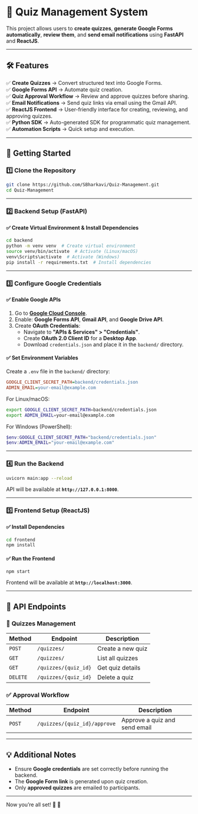 # 📌 Quiz Management System  

This project allows users to **create quizzes**, **generate Google Forms automatically**, **review them**, and **send email notifications** using **FastAPI** and **ReactJS**.  

---

## 🛠️ Features  

✅ **Create Quizzes** → Convert structured text into Google Forms.  
✅ **Google Forms API** → Automate quiz creation.  
✅ **Quiz Approval Workflow** → Review and approve quizzes before sharing.  
✅ **Email Notifications** → Send quiz links via email using the Gmail API.  
✅ **ReactJS Frontend** → User-friendly interface for creating, reviewing, and approving quizzes.  
✅ **Python SDK** → Auto-generated SDK for programmatic quiz management.  
✅ **Automation Scripts** → Quick setup and execution.  

---

## 🚀 Getting Started  

### 1️⃣ Clone the Repository  

```bash
git clone https://github.com/SBharkavi/Quiz-Management.git
cd Quiz-Management
```

---

### 2️⃣ Backend Setup (FastAPI)  

#### ✅ Create Virtual Environment & Install Dependencies  
```bash
cd backend
python -m venv venv  # Create virtual environment
source venv/bin/activate  # Activate (Linux/macOS)
venv\Scripts\activate  # Activate (Windows)
pip install -r requirements.txt  # Install dependencies
```

---

### 3️⃣ Configure Google Credentials  

#### ✅ Enable Google APIs  
1. Go to **[Google Cloud Console](https://console.cloud.google.com/)**.  
2. Enable: **Google Forms API**, **Gmail API**, and **Google Drive API**.  
3. Create **OAuth Credentials**:  
   - Navigate to **"APIs & Services" > "Credentials"**.  
   - Create **OAuth 2.0 Client ID** for a **Desktop App**.  
   - Download `credentials.json` and place it in the `backend/` directory.  

#### ✅ Set Environment Variables  

Create a `.env` file in the `backend/` directory:  

```ini
GOOGLE_CLIENT_SECRET_PATH=backend/credentials.json
ADMIN_EMAIL=your-email@example.com
```

For Linux/macOS:  
```bash
export GOOGLE_CLIENT_SECRET_PATH=backend/credentials.json
export ADMIN_EMAIL=your-email@example.com
```

For Windows (PowerShell):  
```powershell
$env:GOOGLE_CLIENT_SECRET_PATH="backend/credentials.json"
$env:ADMIN_EMAIL="your-email@example.com"
```

---

### 4️⃣ Run the Backend  
```bash
uvicorn main:app --reload
```
API will be available at **`http://127.0.0.1:8000`**.  

---

### 5️⃣ Frontend Setup (ReactJS)  

#### ✅ Install Dependencies  
```bash
cd frontend
npm install
```

#### ✅ Run the Frontend  
```bash
npm start
```
Frontend will be available at **`http://localhost:3000`**.  

---  

## 📌 API Endpoints  

### 🎯 **Quizzes Management**  
| Method | Endpoint | Description |
|--------|---------|-------------|
| `POST` | `/quizzes/` | Create a new quiz |
| `GET` | `/quizzes/` | List all quizzes |
| `GET` | `/quizzes/{quiz_id}` | Get quiz details |
| `DELETE` | `/quizzes/{quiz_id}` | Delete a quiz |

### ✅ **Approval Workflow**  
| Method | Endpoint | Description |
|--------|---------|-------------|
| `POST` | `/quizzes/{quiz_id}/approve` | Approve a quiz and send email |

---

## 💡 Additional Notes  

- Ensure **Google credentials** are set correctly before running the backend.  
- The **Google Form link** is generated upon quiz creation.  
- Only **approved quizzes** are emailed to participants.  

---

Now you’re all set! 🚀 🎉
